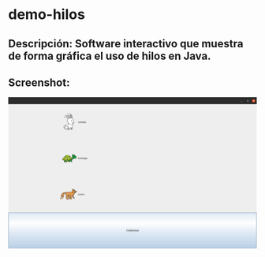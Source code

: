 # demo-hilos
## Descripción: Software interactivo que muestra de forma gráfica el uso de hilos en Java.
## Screenshot:
![](screen.png)

